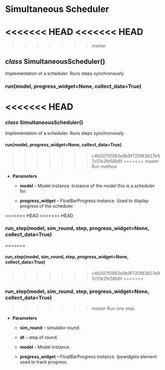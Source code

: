 # Simultaneous Scheduler


<<<<<<< HEAD
<<<<<<< HEAD
=======
>>>>>>> master
## _class_ SimultaneousScheduler()
Implementation of a scheduler. Runs steps synchronously


### run(model, progress_widget=None, collect_data=True)
<<<<<<< HEAD
=======
### _class_ SimultaneousScheduler()
Implementation of a scheduler. Runs steps synchronously


#### run(model, progress_widget=None, collect_data=True)
>>>>>>> c4b007f0983e9b9f720f83627e97c51e2fe58b6f
=======
>>>>>>> master
Run method


* **Parameters**

    
    * **model** – Model instance.
    Instance of the model this is a scheduler for.


    * **progress_widget** – FloatBarProgress instance.
    Used to display progress of the scheduler.

<<<<<<< HEAD
<<<<<<< HEAD
### run_step(model, sim_round, step, progress_widget=None, collect_data=True)
=======


#### run_step(model, sim_round, step, progress_widget=None, collect_data=True)
>>>>>>> c4b007f0983e9b9f720f83627e97c51e2fe58b6f
=======
### run_step(model, sim_round, step, progress_widget=None, collect_data=True)
>>>>>>> master
Run one step.


* **Parameters**

    
    * **sim_round** – simulator round.


    * **dt** – step of round.


    * **model** – Model instance.


    * **progress_widget** – FloatBarProgress instance.
    Ipywidgets element used to track progress.
